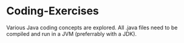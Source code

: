 # Coding-Exercises

Various Java coding concepts are explored. All .java files need to be compiled and run in a JVM (preferrably with a JDK).
